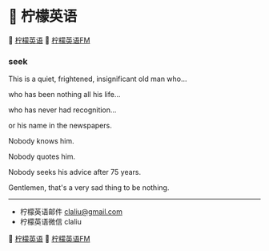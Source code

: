 # 🍋 柠檬英语

🍋 [柠檬英语](http://www.qin.me/)
🍋 [柠檬英语FM](http://www.qin.me/fm.html)

### seek

This is a quiet, frightened,
insignificant old man who...

who has been nothing all his life...

who has never had recognition...

or his name in the newspapers.

Nobody knows him.

Nobody quotes him.

Nobody seeks his advice after 75 years.

Gentlemen, that's a very sad thing 
to be nothing.

***

* 柠檬英语邮件 claliu@gmail.com
* 柠檬英语微信 claliu

🍋 [柠檬英语](http://www.qin.me/)
🍋 [柠檬英语FM](http://www.qin.me/fm.html)